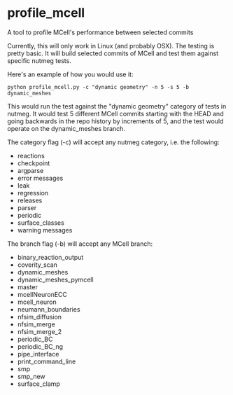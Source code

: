 # profile_mcell
A tool to profile MCell's performance between selected commits

Currently, this will only work in Linux (and probably OSX). The testing is
pretty basic. It will build selected commits of MCell and test them against
specific nutmeg tests.

Here's an example of how you would use it:

    python profile_mcell.py -c "dynamic geometry" -n 5 -s 5 -b dynamic_meshes

This would run the test against the "dynamic geometry" category of tests in
nutmeg. It would test 5 different MCell commits starting with the HEAD and
going backwards in the repo history by increments of 5, and the test would
operate on the dynamic_meshes branch.

The category flag (-c) will accept any nutmeg category, i.e. the following:

 - reactions
 - checkpoint
 - argparse
 - error messages
 - leak
 - regression
 - releases
 - parser
 - periodic
 - surface_classes
 - warning messages

The branch flag (-b) will accept any MCell branch:

 - binary_reaction_output
 - coverity_scan
 - dynamic_meshes
 - dynamic_meshes_pymcell
 - master
 - mcellNeuronECC
 - mcell_neuron
 - neumann_boundaries
 - nfsim_diffusion
 - nfsim_merge
 - nfsim_merge_2
 - periodic_BC
 - periodic_BC_ng
 - pipe_interface
 - print_command_line
 - smp
 - smp_new
 - surface_clamp
